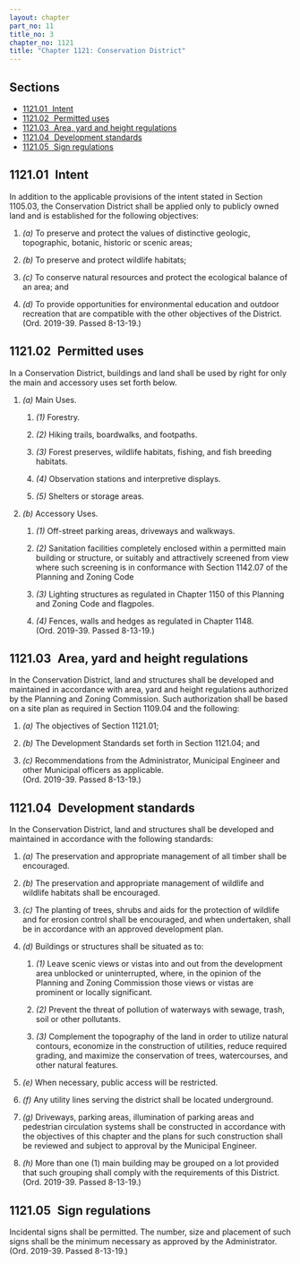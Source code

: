 ```yaml
---
layout: chapter
part_no: 11
title_no: 3
chapter_no: 1121
title: "Chapter 1121: Conservation District"
---
```


## Sections

* [1121.01   Intent](#112101-intent)
* [1121.02   Permitted uses](#112102-permitted-uses)
* [1121.03   Area, yard and height regulations](#112103-area-yard-and-height-regulations)
* [1121.04   Development standards](#112104-development-standards)
* [1121.05   Sign regulations](#112105-sign-regulations)

## 1121.01   Intent

In addition to the applicable provisions of the intent stated in Section
1105.03, the Conservation District shall be applied only to publicly owned land
and is established for the following objectives:

1. _(a)_ To preserve and protect the values of distinctive geologic,
topographic, botanic, historic or scenic areas;

2. _(b)_ To preserve and protect wildlife habitats;

3. _(c)_ To conserve natural resources and protect the ecological balance of an
area; and

4. _(d)_ To provide opportunities for environmental education and outdoor
recreation that are compatible with the other objectives of the District.  
(Ord. 2019-39. Passed 8-13-19.)

## 1121.02   Permitted uses

In a Conservation District, buildings and land shall be used by right for only
the main and accessory uses set forth below.

1. _(a)_ Main Uses.

    1. _(1)_ Forestry.

    2. _(2)_ Hiking trails, boardwalks, and footpaths.

    3. _(3)_ Forest preserves, wildlife habitats, fishing, and fish breeding
    habitats.

    4. _(4)_ Observation stations and interpretive displays.

    5. _(5)_ Shelters or storage areas.

2. _(b)_ Accessory Uses.

    1. _(1)_ Off-street parking areas, driveways and walkways.

    2. _(2)_ Sanitation facilities completely enclosed within a permitted main
    building or structure, or suitably and attractively screened from view where
    such screening is in conformance with Section 1142.07 of the Planning and
    Zoning Code

    3. _(3)_ Lighting structures as regulated in Chapter 1150 of this Planning
    and Zoning Code and flagpoles.

    4. _(4)_ Fences, walls and hedges as regulated in Chapter 1148.  
    (Ord. 2019-39. Passed 8-13-19.)

## 1121.03   Area, yard and height regulations

In the Conservation District, land and structures shall be developed and
maintained in accordance with area, yard and height regulations authorized by
the Planning and Zoning Commission. Such authorization shall be based on a site
plan as required in Section 1109.04 and the following:

1. _(a)_ The objectives of Section 1121.01;

2. _(b)_ The Development Standards set forth in Section 1121.04; and

3. _(c)_ Recommendations from the Administrator, Municipal Engineer and other
Municipal officers as applicable.  
(Ord. 2019-39. Passed 8-13-19.)

## 1121.04   Development standards

In the Conservation District, land and structures shall be developed and
maintained in accordance with the following standards:

1. _(a)_ The preservation and appropriate management of all timber shall be
encouraged.

2. _(b)_ The preservation and appropriate management of wildlife and wildlife
habitats shall be encouraged.

3. _(c)_ The planting of trees, shrubs and aids for the protection of wildlife
and for erosion control shall be encouraged, and when undertaken, shall be in
accordance with an approved development plan.

4. _(d)_ Buildings or structures shall be situated as to:

    1. _(1)_ Leave scenic views or vistas into and out from the development area
    unblocked or uninterrupted, where, in the opinion of the Planning and Zoning
    Commission those views or vistas are prominent or locally significant.

    2. _(2)_ Prevent the threat of pollution of waterways with sewage, trash,
    soil or other pollutants.

    3. _(3)_ Complement the topography of the land in order to utilize natural
    contours, economize in the construction of utilities, reduce required
    grading, and maximize the conservation of trees, watercourses, and other
    natural features.

5. _(e)_ When necessary, public access will be restricted.

6. _(f)_ Any utility lines serving the district shall be located underground.

7. _(g)_ Driveways, parking areas, illumination of parking areas and pedestrian
circulation systems shall be constructed in accordance with the objectives of
this chapter and the plans for such construction shall be reviewed and subject
to approval by the Municipal Engineer.

8. _(h)_ More than one (1) main building may be grouped on a lot provided that
such grouping shall comply with the requirements of this District.  
(Ord. 2019-39. Passed 8-13-19.)

## 1121.05   Sign regulations

Incidental signs shall be permitted. The number, size and placement of such
signs shall be the minimum necessary as approved by the Administrator.  
(Ord. 2019-39. Passed 8-13-19.)
